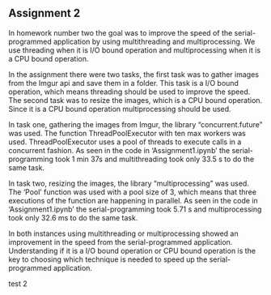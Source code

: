 ## Assignment 2

In homework number two the goal was to improve the speed of the serial-programmed application by using multithreading and multiprocessing. We use threading when it is I/O bound operation and multiprocessing when it is a CPU bound operation. 

In the assignment there were two tasks, the first task was to gather images from the Imgur api and save them in a folder. This task is a I/O bound operation, which means threading should be used to improve the speed. The second task was to resize the images, which is a CPU bound operation. Since it is a CPU bound operation multiprocessing should be used. 

In task one, gathering the images from Imgur, the library “concurrent.future” was used. The function ThreadPoolExecutor  with ten max workers was used. ThreadPoolExecutor uses a pool of threads to execute calls in a concurrent fashion.  As seen in the code in ‘Assignment1.ipynb’ the serial-programming took 1 min 37s and multithreading took only 33.5 s to do the same task. 

In task two, resizing the images, the library “multiprocessing” was used. The ‘Pool’ function was used with a pool size of 3, which means that three executions of the function are happening in parallel. As seen in the code in ‘Assignment1.ipynb’ the serial-programming took 5.71 s and multiprocessing took only 32.6 ms to do the same task.

In both instances using multithreading or multiprocessing showed an improvement in the speed from the serial-programmed application. Understanding if it is a I/O bound operation or CPU bound operation is the key to choosing which technique is needed to speed up the serial-programmed application.

test 2


